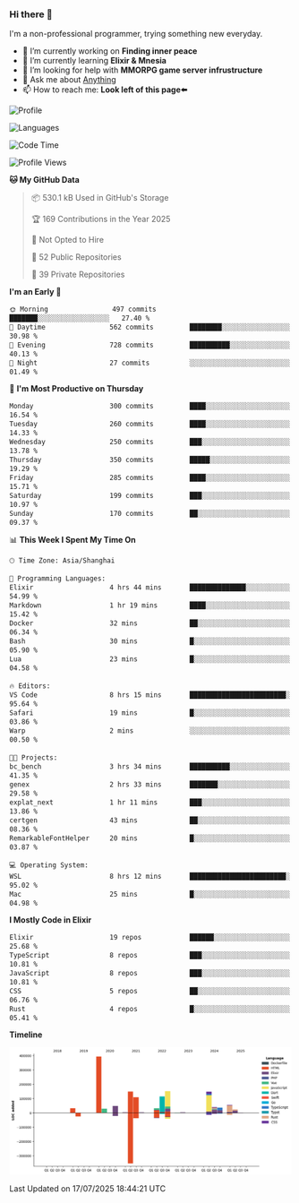 ### Hi there 👋

I'm a non-professional programmer, trying something new everyday.

<!--
**dyzdyz010/dyzdyz010** is a ✨ _special_ ✨ repository because its `README.md` (this file) appears on your GitHub profile.
-->

- 🔭 I’m currently working on **Finding inner peace**
- 🌱 I’m currently learning **Elixir & Mnesia**
- 🤔 I’m looking for help with **MMORPG game server infrustructure**
- 💬 Ask me about [Anything](https://github.com/dyzdyz010/dyzdyz010/issues)
- 📫 How to reach me: **Look left of this page⬅️**

<!-- - 👯 I’m looking to collaborate on
- 😄 Pronouns: ...
- ⚡ Fun fact: ...
 -->
 
![Profile](https://github-readme-stats.vercel.app/api?username=dyzdyz010&count_private=true&show_icons=true&theme=dracula)

![Languages](https://github-readme-stats.vercel.app/api/top-langs/?username=dyzdyz010&layout=compact&theme=dracula)

<!--START_SECTION:waka-->
![Code Time](http://img.shields.io/badge/Code%20Time-2%2C049%20hrs%2031%20mins-blue)

![Profile Views](http://img.shields.io/badge/Profile%20Views-2-blue)

**🐱 My GitHub Data** 

> 📦 530.1 kB Used in GitHub's Storage 
 > 
> 🏆 169 Contributions in the Year 2025
 > 
> 🚫 Not Opted to Hire
 > 
> 📜 52 Public Repositories 
 > 
> 🔑 39 Private Repositories 
 > 
**I'm an Early 🐤** 

```text
🌞 Morning                497 commits         ███████░░░░░░░░░░░░░░░░░░   27.40 % 
🌆 Daytime                562 commits         ████████░░░░░░░░░░░░░░░░░   30.98 % 
🌃 Evening                728 commits         ██████████░░░░░░░░░░░░░░░   40.13 % 
🌙 Night                  27 commits          ░░░░░░░░░░░░░░░░░░░░░░░░░   01.49 % 
```
📅 **I'm Most Productive on Thursday** 

```text
Monday                   300 commits         ████░░░░░░░░░░░░░░░░░░░░░   16.54 % 
Tuesday                  260 commits         ████░░░░░░░░░░░░░░░░░░░░░   14.33 % 
Wednesday                250 commits         ███░░░░░░░░░░░░░░░░░░░░░░   13.78 % 
Thursday                 350 commits         █████░░░░░░░░░░░░░░░░░░░░   19.29 % 
Friday                   285 commits         ████░░░░░░░░░░░░░░░░░░░░░   15.71 % 
Saturday                 199 commits         ███░░░░░░░░░░░░░░░░░░░░░░   10.97 % 
Sunday                   170 commits         ██░░░░░░░░░░░░░░░░░░░░░░░   09.37 % 
```


📊 **This Week I Spent My Time On** 

```text
🕑︎ Time Zone: Asia/Shanghai

💬 Programming Languages: 
Elixir                   4 hrs 44 mins       ██████████████░░░░░░░░░░░   54.99 % 
Markdown                 1 hr 19 mins        ████░░░░░░░░░░░░░░░░░░░░░   15.42 % 
Docker                   32 mins             ██░░░░░░░░░░░░░░░░░░░░░░░   06.34 % 
Bash                     30 mins             █░░░░░░░░░░░░░░░░░░░░░░░░   05.90 % 
Lua                      23 mins             █░░░░░░░░░░░░░░░░░░░░░░░░   04.58 % 

🔥 Editors: 
VS Code                  8 hrs 15 mins       ████████████████████████░   95.64 % 
Safari                   19 mins             █░░░░░░░░░░░░░░░░░░░░░░░░   03.86 % 
Warp                     2 mins              ░░░░░░░░░░░░░░░░░░░░░░░░░   00.50 % 

🐱‍💻 Projects: 
bc_bench                 3 hrs 34 mins       ██████████░░░░░░░░░░░░░░░   41.35 % 
genex                    2 hrs 33 mins       ███████░░░░░░░░░░░░░░░░░░   29.58 % 
explat_next              1 hr 11 mins        ███░░░░░░░░░░░░░░░░░░░░░░   13.86 % 
certgen                  43 mins             ██░░░░░░░░░░░░░░░░░░░░░░░   08.36 % 
RemarkableFontHelper     20 mins             █░░░░░░░░░░░░░░░░░░░░░░░░   03.87 % 

💻 Operating System: 
WSL                      8 hrs 12 mins       ████████████████████████░   95.02 % 
Mac                      25 mins             █░░░░░░░░░░░░░░░░░░░░░░░░   04.98 % 
```

**I Mostly Code in Elixir** 

```text
Elixir                   19 repos            ██████░░░░░░░░░░░░░░░░░░░   25.68 % 
TypeScript               8 repos             ███░░░░░░░░░░░░░░░░░░░░░░   10.81 % 
JavaScript               8 repos             ███░░░░░░░░░░░░░░░░░░░░░░   10.81 % 
CSS                      5 repos             ██░░░░░░░░░░░░░░░░░░░░░░░   06.76 % 
Rust                     4 repos             █░░░░░░░░░░░░░░░░░░░░░░░░   05.41 % 
```



**Timeline**

![Lines of Code chart](https://raw.githubusercontent.com/dyzdyz010/dyzdyz010/master/assets/bar_graph.png)


 Last Updated on 17/07/2025 18:44:21 UTC
<!--END_SECTION:waka-->
